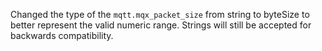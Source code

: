 Changed the type of the `mqtt.mqx_packet_size` from string to byteSize to better represent the valid numeric range.
Strings will still be accepted for backwards compatibility.

